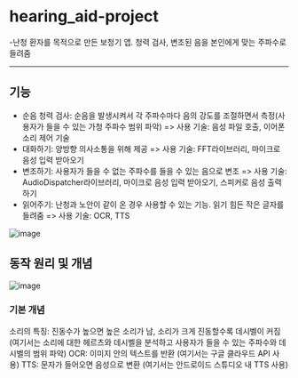 # hearing_aid-project



-난청 환자를 목적으로 만든 보청기 앱. 청력 검사, 변조된 음을 본인에게 맞는 주파수로 들려줌

---

## 기능
- 순음 청력 검사: 순음을 발생시켜서 각 주파수마다 음의 강도를 조절하면서 측정(사용자가 들을 수 있는 가청 주파수 범위 파악) => 사용 기술: 음성 파일 호출, 이어폰 소리 제어 기술
- 대화하기: 양방향 의사소통을 위해 제공 => 사용 기술: FFT라이브러리, 마이크로 음성 입력 받아오기
- 변조하기: 사용자가 들을 수 없는 주파수를 들을 수 있는 음으로 변조 => 사용 기술: AudioDispatcher라이브러리, 마이크로 음성 입력 받아오기, 스피커로 음성 출력하기
- 읽어주기: 난청과 노안이 같이 온 경우 사용할 수 있는 기능. 읽기 힘든 작은 글자를 들려줌 => 사용 기술: OCR, TTS

![image](https://github.com/kny5579/hearing_aid-project/assets/95288763/6982551f-4296-492a-9650-4d82cf1fc7f3)



## 동작 원리 및 개념
![image](https://github.com/kny5579/hearing_aid-project/assets/95288763/b04ae3a0-76c5-4ecc-b492-35434697341d)

### 기본 개념
소리의 특징: 진동수가 높으면 높은 소리가 남, 소리가 크게 진동할수록 데시벨이 커짐 (여기서는 소리에 대한 헤르츠와 데시벨을 분석하고 사용자가 들을 수 있는 주파수와 데시벨의 범위 파악)
OCR: 이미지 안의 텍스트를 반환 (여기서는 구글 클라우드 API 사용)
TTS: 문자가 들어오면 음성으로 변환 (여기서는 안드로이드 스튜디오 내 TTS 사용)

